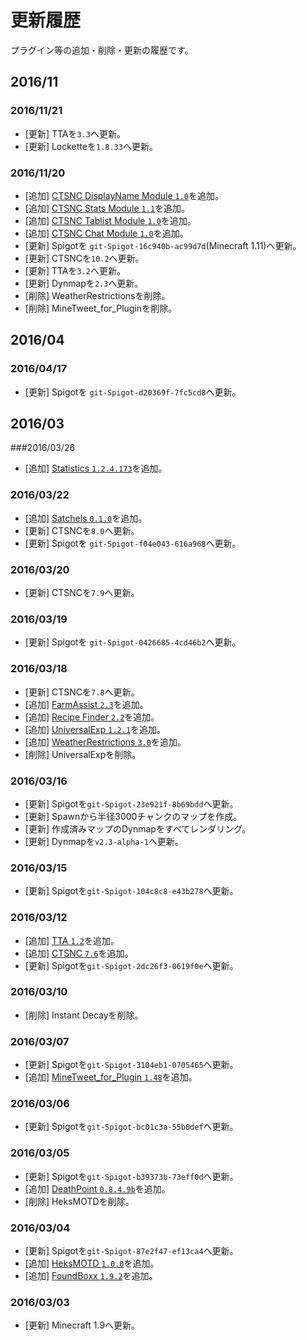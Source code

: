更新履歴
===

プラグイン等の追加・削除・更新の履歴です。

<!---
- [追加] [ ``]()を追加。
- [更新] を``へ更新。
- [削除] を削除。
-->

2016/11
---

### 2016/11/21
- [更新] TTAを`3.3`へ更新。
- [更新] Locketteを`1.8.33`へ更新。

### 2016/11/20
- [追加] [CTSNC DisplayName Module `1.0`](https://www.spigotmc.org/resources/ctsnc-%E2%98%85-displayname-module-%E2%98%85.29554/)を追加。
- [追加] [CTSNC Stats Module `1.1`](https://www.spigotmc.org/resources/ctsnc-%E2%98%85-stats-module-%E2%98%85.29556/)を追加。
- [追加] [CTSNC Tablist Module `1.0`](https://www.spigotmc.org/resources/ctsnc-%E2%98%85-tablist-module-%E2%98%85.29551/)を追加。
- [追加] [CTSNC Chat Module `1.0`](https://www.spigotmc.org/resources/ctsnc-%E2%98%85-chat-module-%E2%98%85.29553/)を追加。
- [更新] Spigotを `git-Spigot-16c940b-ac99d7d`(Minecraft 1.11)へ更新。
- [更新] CTSNCを`10.2`へ更新。
- [更新] TTAを`3.2`へ更新。
- [更新] Dynmapを`2.3`へ更新。
- [削除] WeatherRestrictionsを削除。
- [削除] MineTweet_for_Pluginを削除。

2016/04
---

### 2016/04/17
- [更新] Spigotを `git-Spigot-d20369f-7fc5cd8`へ更新。


2016/03
---

###2016/03/26
- [追加] [Statistics `1.2.4.173`](http://dev.bukkit.org/bukkit-plugins/statistics/)を追加。

### 2016/03/22
- [追加] [Satchels `0.1.0`](https://www.spigotmc.org/resources/satchels-backpacks.15079/)を追加。
- [更新] CTSNCを`8.0`へ更新。
- [更新] Spigotを `git-Spigot-f04e043-616a968`へ更新。

### 2016/03/20
- [更新] CTSNCを`7.9`へ更新。

### 2016/03/19
- [更新] Spigotを `git-Spigot-0426685-4cd46b2`へ更新。

### 2016/03/18
- [更新] CTSNCを`7.8`へ更新。
- [追加] [FarmAssist `2.3`](http://dev.bukkit.org/bukkit-plugins/farmassist/)を追加。
- [追加] [Recipe Finder `2.2`](http://dev.bukkit.org/bukkit-plugins/recipe-finder/)を追加。
- [追加] [UniversalExp `1.2.1`](http://dev.bukkit.org/bukkit-plugins/universalexp/)を追加。
- [追加] [WeatherRestrictions `3.0`](http://dev.bukkit.org/bukkit-plugins/weatherrestrictions/)を追加。
- [削除] UniversalExpを削除。

### 2016/03/16
- [更新] Spigotを`git-Spigot-23e921f-8b69bdd`へ更新。
- [更新] Spawnから半径3000チャンクのマップを作成。
- [更新] 作成済みマップのDynmapをすべてレンダリング。
- [更新] Dynmapを`v2.3-alpha-1`へ更新。

### 2016/03/15
- [更新] Spigotを`git-Spigot-104c8c8-e43b278`へ更新。

### 2016/03/12

- [追加] [TTA `1.2`](https://www.spigotmc.org/resources/api-title-tablist-actionbar-ping-api-%E2%98%85-1-8-1-9-%E2%98%85-tta.19595/)を追加。
- [追加] [CTSNC `7.6`](https://www.spigotmc.org/resources/ctsnc-%E2%98%85-animated-scoreboard-and-tablist-nametag-chat-%E2%98%85-protocol-hack-1-8-1-9.10714/)を追加。
- [更新] Spigotを`git-Spigot-2dc26f3-0619f0e`へ更新。

### 2016/03/10

- [削除] Instant Decayを削除。

### 2016/03/07

- [更新] Spigotを`git-Spigot-3104eb1-0705465`へ更新。
- [追加] [MineTweet_for_Plugin `1.48`](http://forum.minecraftuser.jp/viewtopic.php?f=38&t=12469#p101584)を追加。

### 2016/03/06

- [更新] Spigotを`git-Spigot-bc01c3a-55b0def`へ更新。

### 2016/03/05

- [更新] Spigotを`git-Spigot-b39373b-73eff0d`へ更新。
- [追加] [DeathPoint `0.8.4.9b`](http://dev.bukkit.org/bukkit-plugins/deathpoint/)を追加。
- [削除] HeksMOTDを削除。

### 2016/03/04

- [更新] Spigotを`git-Spigot-87e2f47-ef13ca4`へ更新。
- [追加] [HeksMOTD `1.0.0`](https://www.spigotmc.org/resources/heksmotd.14930/)を追加。
- [追加] [FoundBoxx `1.9.2`](http://dev.bukkit.org/bukkit-plugins/foundboxx/)を追加。

### 2016/03/03

- [更新] Minecraft 1.9へ更新。

